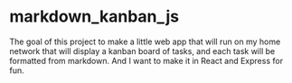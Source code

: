 # markdown_kanban_js
The goal of this project to make a little web app that will run on my home network that will display a kanban board of tasks, and each task will be formatted from markdown. And I want to make it in React and Express for fun.
